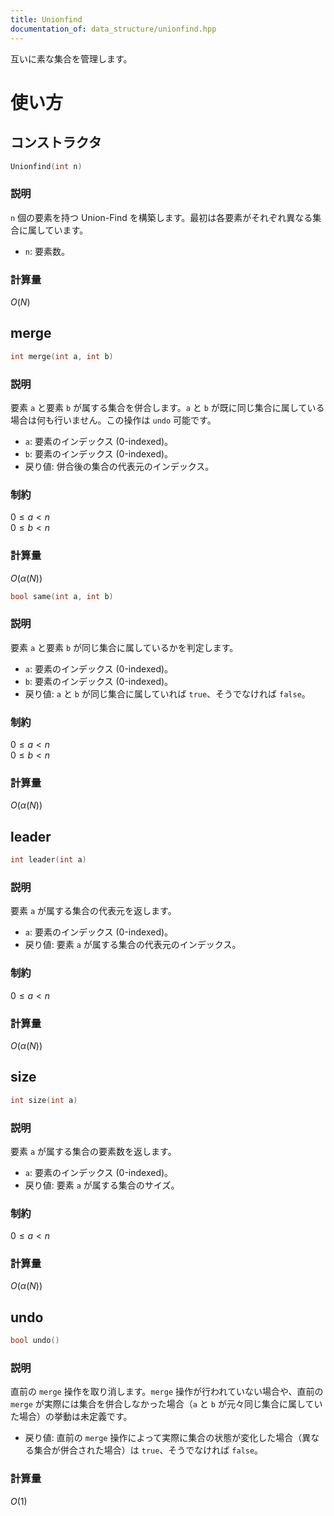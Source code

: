 ```yaml
---
title: Unionfind
documentation_of: data_structure/unionfind.hpp
---
```

互いに素な集合を管理します。

# 使い方
## コンストラクタ

```cpp
Unionfind(int n)
```

### 説明

`n` 個の要素を持つ Union-Find を構築します。最初は各要素がそれぞれ異なる集合に属しています。

- `n`: 要素数。

### 計算量

$O(N)$

## merge

```cpp
int merge(int a, int b)
```

### 説明

要素 `a` と要素 `b` が属する集合を併合します。`a` と `b` が既に同じ集合に属している場合は何も行いません。この操作は `undo` 可能です。

- `a`: 要素のインデックス (0-indexed)。
- `b`: 要素のインデックス (0-indexed)。
- 戻り値: 併合後の集合の代表元のインデックス。

### 制約

$0 \le a < n$<br>
$0 \le b < n$

### 計算量

$O(\alpha(N))$
```cpp
bool same(int a, int b)
```

### 説明

要素 `a` と要素 `b` が同じ集合に属しているかを判定します。

- `a`: 要素のインデックス (0-indexed)。
- `b`: 要素のインデックス (0-indexed)。
- 戻り値: `a` と `b` が同じ集合に属していれば `true`、そうでなければ `false`。

### 制約

$0 \le a < n$<br>
$0 \le b < n$

### 計算量

$O(\alpha(N))$

## leader

```cpp
int leader(int a)
```

### 説明

要素 `a` が属する集合の代表元を返します。

- `a`: 要素のインデックス (0-indexed)。
- 戻り値: 要素 `a` が属する集合の代表元のインデックス。

### 制約

$0 \le a < n$

### 計算量

$O(\alpha(N))$

## size

```cpp
int size(int a)
```

### 説明

要素 `a` が属する集合の要素数を返します。

- `a`: 要素のインデックス (0-indexed)。
- 戻り値: 要素 `a` が属する集合のサイズ。

### 制約

$0 \le a < n$

### 計算量

$O(\alpha(N))$

## undo

```cpp
bool undo()
```

### 説明

直前の `merge` 操作を取り消します。`merge` 操作が行われていない場合や、直前の `merge` が実際には集合を併合しなかった場合（`a` と `b` が元々同じ集合に属していた場合）の挙動は未定義です。

- 戻り値: 直前の `merge` 操作によって実際に集合の状態が変化した場合（異なる集合が併合された場合）は `true`、そうでなければ `false`。

### 計算量

$O(1)$
